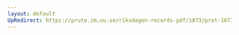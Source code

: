 ```yaml
---
layout: default
UpRedirect: https://pruto.im.uu.se/riksdagen-records-pdf/1873/prot-1873--ak--215/prot-1873--ak--215_006.pdf
---
```

